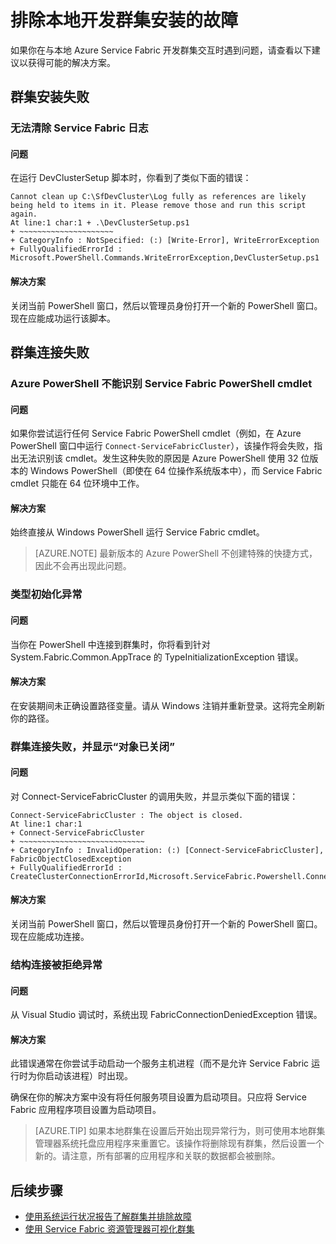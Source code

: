 <properties
    pageTitle="对本地 Service Fabric 群集设置进行故障排除 | Azure"
    description="本文就本地开发群集的故障排除提供一些建议"
    services="service-fabric"
    documentationcenter=".net"
    author="seanmck"
    manager="timlt"
    editor="" />
<tags
    ms.assetid="97f4feaa-bba0-47af-8fdd-07f811fe2202"
    ms.service="service-fabric"
    ms.devlang="dotNet"
    ms.topic="article"
    ms.tgt_pltfrm="NA"
    ms.workload="NA"
    ms.date="10/29/2016"
    wacn.date="12/26/2016"
    ms.author="seanmck" />

# 排除本地开发群集安装的故障

如果你在与本地 Azure Service Fabric 开发群集交互时遇到问题，请查看以下建议以获得可能的解决方案。

## 群集安装失败

### 无法清除 Service Fabric 日志

#### 问题

在运行 DevClusterSetup 脚本时，你看到了类似下面的错误：

    Cannot clean up C:\SfDevCluster\Log fully as references are likely being held to items in it. Please remove those and run this script again.
    At line:1 char:1 + .\DevClusterSetup.ps1
    + ~~~~~~~~~~~~~~~~~~~~~
    + CategoryInfo : NotSpecified: (:) [Write-Error], WriteErrorException
    + FullyQualifiedErrorId : Microsoft.PowerShell.Commands.WriteErrorException,DevClusterSetup.ps1


#### 解决方案

关闭当前 PowerShell 窗口，然后以管理员身份打开一个新的 PowerShell 窗口。现在应能成功运行该脚本。

## 群集连接失败

### Azure PowerShell 不能识别 Service Fabric PowerShell cmdlet

#### 问题

如果你尝试运行任何 Service Fabric PowerShell cmdlet（例如，在 Azure PowerShell 窗口中运行 `Connect-ServiceFabricCluster`），该操作将会失败，指出无法识别该 cmdlet。发生这种失败的原因是 Azure PowerShell 使用 32 位版本的 Windows PowerShell（即使在 64 位操作系统版本中），而 Service Fabric cmdlet 只能在 64 位环境中工作。

#### 解决方案

始终直接从 Windows PowerShell 运行 Service Fabric cmdlet。

>[AZURE.NOTE] 最新版本的 Azure PowerShell 不创建特殊的快捷方式，因此不会再出现此问题。

### 类型初始化异常

#### 问题

当你在 PowerShell 中连接到群集时，你将看到针对 System.Fabric.Common.AppTrace 的 TypeInitializationException 错误。

#### 解决方案

在安装期间未正确设置路径变量。请从 Windows 注销并重新登录。这将完全刷新你的路径。

### 群集连接失败，并显示“对象已关闭”

#### 问题

对 Connect-ServiceFabricCluster 的调用失败，并显示类似下面的错误：

    Connect-ServiceFabricCluster : The object is closed.
    At line:1 char:1
    + Connect-ServiceFabricCluster
    + ~~~~~~~~~~~~~~~~~~~~~~~~~~~~
    + CategoryInfo : InvalidOperation: (:) [Connect-ServiceFabricCluster], FabricObjectClosedException
    + FullyQualifiedErrorId : CreateClusterConnectionErrorId,Microsoft.ServiceFabric.Powershell.ConnectCluster

#### 解决方案

关闭当前 PowerShell 窗口，然后以管理员身份打开一个新的 PowerShell 窗口。现在应能成功连接。

### 结构连接被拒绝异常

#### 问题

从 Visual Studio 调试时，系统出现 FabricConnectionDeniedException 错误。

#### 解决方案

此错误通常在你尝试手动启动一个服务主机进程（而不是允许 Service Fabric 运行时为你启动该进程）时出现。

确保在你的解决方案中没有将任何服务项目设置为启动项目。只应将 Service Fabric 应用程序项目设置为启动项目。

>[AZURE.TIP] 如果本地群集在设置后开始出现异常行为，则可使用本地群集管理器系统托盘应用程序来重置它。该操作将删除现有群集，然后设置一个新的。请注意，所有部署的应用程序和关联的数据都会被删除。

## 后续步骤

- [使用系统运行状况报告了解群集并排除故障](/documentation/articles/service-fabric-understand-and-troubleshoot-with-system-health-reports/)
- [使用 Service Fabric 资源管理器可视化群集](/documentation/articles/service-fabric-visualizing-your-cluster/)

<!---HONumber=Mooncake_1219_2016-->